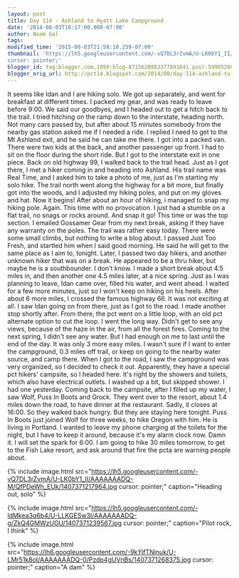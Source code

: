 ```yaml
---
layout: post
title: Day 114 - Ashland to Hyatt Lake Campground
date: '2014-08-03T18:17:00.000-07:00'
author: Noam Gal
tags:
modified_time: '2015-08-03T21:58:18.259-07:00'
thumbnail: 'https://lh5.googleusercontent.com/-vQ7DL3rZvmA/U-LK0bY1_II/AAAAAAADQ-M/QfPDeWh_EUk/s72-c/1407371217964.jpg
cursor: pointer;'
blogger_id: tag:blogger.com,1999:blog-8715620883377891841.post-5990526035363874579
blogger_orig_url: http://pct14.blogspot.com/2014/08/day-114-ashland-to-hyatt-lake-campground.html
---
```


It seems like Idan and I are hiking solo. We got up separately, and went for breakfast at different times. I packed
 my gear, and was ready to leave before 9:00. We said our goodbyes, and I headed out to get a hitch back to the
 trail.
I tried hitching on the ramp down to the interstate, heading north. Not many cars passed by, but after
 about 15 minutes somebody from the nearby gas station asked me if I needed a ride. I replied I need to get to the Mt
 Ashland exit, and he said he can take me there.
I got into a packed van. There were two kids at the back, and
 another passenger up front. I had to sit on the floor during the short ride. But I got to the interstate exit in one
 piece.
Back on old highway 99, I walked back to the trail head. Just as I got there, I met a hiker coming in and
 heading into Ashland. His trail name was Real Time, and I asked him to take a photo of me, just as I'm starting my
 solo hike.
The trail north went along the highway for a bit more, but finally got into the woods, and I adjusted
 my hiking poles, and put on my gloves and hat. Now it begins!
After about an hour of hiking, i managed to snap
 my hiking pole. Again. This time with no provocation. I just had a stumble on a flat trail, no snags or rocks
 around. And snap it go! This time or was the top section. I emailed Gossamer Gear from my next break, asking if they
 have any warranty on the poles.
The trail was rather easy today. There were some small climbs, but nothing to
 write a blog about. I passed Just Too Fresh, and startled him when I said good morning. He said he will get to the
 same place as I aim to, tonight.
Later, I passed two day hikers, and another unknown hiker that was on a break.
 He appeared to be a thru hiker, but maybe he is a southbounder. I don't know.
I made a short break about 4.5
 miles in, and then another one 4.5 miles later, at a nice spring. Just as I was planning to leave, Idan came over,
 filled his water, and went ahead. I waited for a few more minutes, just so I won't keep on hiking on his heels.
After
 about 6 more miles, I crossed the famous highway 66. It was not exciting at all. I saw Idan going on from there,
 just as I got to the road. I made another stop shortly after.
From there, the pct went on a little loop, with an
 old pct alternate option to cut the loop. I went the long way. Didn't get to see any views, because of the haze in
 the air, from all the forest fires.
Coming to the next spring, I didn't see any water. But I had enough on me to
 last until the end of the day. It was only 3 more easy miles.
I wasn't sure if I want to enter the campground,
 0.3 miles off trail, or keep on going to the nearby water source, and camp there. When I got to the road, I saw the
 campground was very organized, so I decided to check it out. Apparently, they have a special pct hikers' campsite,
 so I headed here. It's right by the showers and toilets, which also have electrical outlets. I washed up a bit, but
 skipped shower. I had one yesterday.
Coming back to the campsite, after I filled up my water, I saw Wolf, Puss
 In Boots and Grock. They went over to the resort, about 1.4 miles down the road, to have dinner at the restaurant.
 Sadly, it closes at 16:00. So they walked back hungry. But they are staying here tonight.
Puss In Boots just
 joined Wolf for three weeks, to hike Oregon with him. He is living in Portland.
I wanted to leave my phone
 charging at the toilets for the night, but I have to keep it around, because it's my alarm clock now. Damn it. I
 will set the spark for 6:00. I am going to hike 30 miles tomorrow, to get to the Fish Lake resort, and ask around
 that fire the pcta are warning people about.

 
{% include image.html src="https://lh5.googleusercontent.com/-vQ7DL3rZvmA/U-LK0bY1_II/AAAAAAADQ-M/QfPDeWh_EUk/1407371217964.jpg cursor: pointer;" caption="Heading out, solo" %}

 
{% include image.html src="https://lh5.googleusercontent.com/-ldMkea3q6b4/U-LLKGESw3I/AAAAAAADQ-g/ZkQ4GMWzUGU/1407371239567.jpg cursor: pointer;" caption="Pilot rock, I think" %}

 
{% include image.html src="https://lh6.googleusercontent.com/-9kYifTNjnuk/U-LMr51k8oI/AAAAAAADQ-0/Pzdp4gUVnBs/1407371268375.jpg cursor: pointer;" caption="A dam" %}

